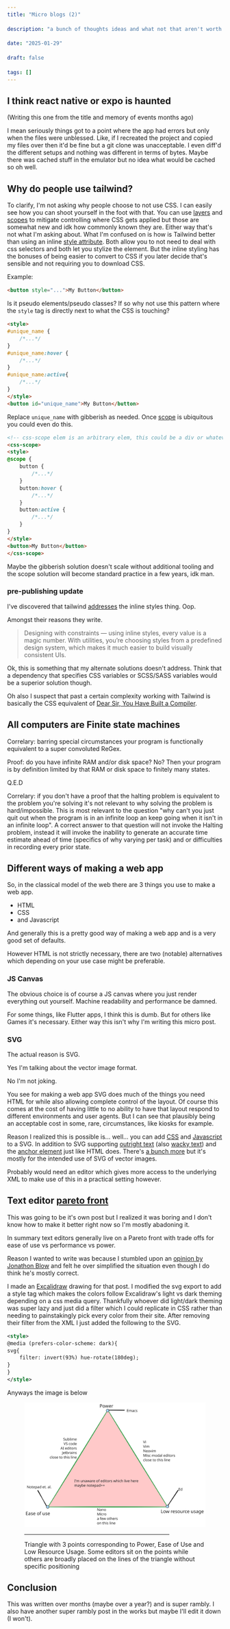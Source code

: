 ```yaml
---
title: "Micro blogs (2)"

description: "a bunch of thoughts ideas and what not that aren't worth of full blogs but that I still want to write down"

date: "2025-01-29"

draft: false

tags: []
---
```


## I think react native or expo is haunted

(Writing this one from the title and memory of events months ago)

I mean seriously things got to a point where the app had errors but only when the files were unblessed. 
Like, if I recreated the project and copied my files over then it'd be fine but a git clone was unacceptable.
I even diff'd the different setups and nothing was different in terms of bytes.
Maybe there was cached stuff in the emulator but no idea what would be cached so oh well.

## Why do people use tailwind?

To clarify, I'm not asking why people choose to not use CSS. 
I can easily see how you can shoot yourself in the foot with that.
You can use [layers](https://developer.mozilla.org/en-US/docs/Web/CSS/@layer) and [scopes](https://developer.mozilla.org/en-US/docs/Web/CSS/@scope) to mitigate controlling where CSS gets applied but those are somewhat new and idk how commonly known they are.
Either way that's not what I'm asking about.
What I'm confused on is how is Tailwind better than using an inline [style attribute](https://developer.mozilla.org/en-US/docs/Web/HTML/Global_attributes/style).
Both allow you to not need to deal with css selectors and both let you stylize the element.
But the inline styling has the bonuses of being easier to convert to CSS if you later decide that's sensible and not requiring you to download CSS.

Example:

```html
<button style="...">My Button</button>
```

Is it pseudo elements/pseudo classes?
If so why not use this pattern where the `style` tag is directly next to what the CSS is touching?
```html
<style>
#unique_name {
    /*...*/
}
#unique_name:hover {
    /*...*/
}
#unique_name:active{
    /*...*/
}
</style>
<button id="unique_name">My Button</button>
```
Replace `unique_name` with gibberish as needed.
Once [scope](https://developer.mozilla.org/en-US/docs/Web/CSS/@scope) is ubiquitous you could even do this.
```html
<!-- css-scope elem is an arbitrary elem, this could be a div or whatever else instead-->
<css-scope>
<style>
@scope {
    button {
        /*...*/
    }
    button:hover {
        /*...*/
    }
    button:active {
        /*...*/
    }
}
</style>
<button>My Button</button>
</css-scope>
```
Maybe the gibberish solution doesn't scale without additional tooling and the scope solution will become standard practice in a few years, idk man.

### pre-publishing update

I've discovered that tailwind [addresses](https://tailwindcss.com/docs/styling-with-utility-classes#why-not-just-use-inline-styles) the inline styles thing.
Oop.


Amongst their reasons they write.

> Designing with constraints — using inline styles, every value is a magic number. With utilities, you’re choosing styles from a predefined design system, which makes it much easier to build visually consistent UIs.

Ok, this is something that my alternate solutions doesn't address.
Think that a dependency that specifies CSS variables or SCSS/SASS variables would be a superior solution though.

Oh also I suspect that past a certain complexity working with Tailwind is basically the CSS equivalent of [Dear Sir, You Have Built a Compiler](https://rachit.pl/post/you-have-built-a-compiler/).

## All computers are Finite state machines

Correlary: barring special circumstances your program is functionally equivalent to a super convoluted ReGex.

Proof: do you have infinite RAM and/or disk space?
No?
Then your program is by definition limited by that RAM or disk space to finitely many states.

Q.E.D

Correlary: if you don't have a proof that the halting problem is equivalent to the problem you're solving it's not relevant to why solving the problem is hard/impossible.
This is most relevant to the question "why can't you just quit out when the program is in an infinite loop an keep going when it isn't in an infinite loop".
A correct answer to that question will not invoke the Halting problem, instead it will invoke the inability to generate an accurate time estimate ahead of time (specifics of why varying per task) and or difficulties in recording every prior state.

## Different ways of making a web app

So, in the classical model of the web there are 3 things you use to make a web app.

- HTML
- CSS
- and Javascript

And generally this is a pretty good way of making a web app and is a very good set of defaults.

However HTML is not strictly necessary, there are two (notable) alternatives which depending on your use case might be preferable.

### JS Canvas

The obvious choice is of course a JS canvas where you just render everything out yourself.
Machine readability and performance be damned.

For some things, like Flutter apps, I think this is dumb.
But for others like Games it's necessary.
Either way this isn't why I'm writing this micro post.

### SVG

The actual reason is SVG.

Yes I'm talking about the vector image format.

No I'm not joking.

You see for making a web app SVG does much of the things you need HTML for while also allowing complete control of the layout.
Of course this comes at the cost of having little to no ability to have that layout respond to different environments and user agents.
But I can see that plausibly being an acceptable cost in some, rare, circumstances, like kiosks for example.

Reason I realized this is possible is... well... you can add [CSS](https://developer.mozilla.org/en-US/docs/Web/SVG/Element/style) and [Javascript](https://developer.mozilla.org/en-US/docs/Web/SVG/Element/script) to  a SVG.
In addition to SVG supporting [outright text](https://developer.mozilla.org/en-US/docs/Web/SVG/Element/text) (also [wacky text](https://developer.mozilla.org/en-US/docs/Web/SVG/Element/textPath)) and the [anchor element](https://developer.mozilla.org/en-US/docs/Web/SVG/Element/a) just like HTML does.
There's [a bunch more](https://developer.mozilla.org/en-US/docs/Web/SVG/Element) but it's mostly for the intended use of SVG of vector images.

Probably would need an editor which gives more access to the underlying XML to make use of this in a practical setting however.

## Text editor [pareto front](https://en.wikipedia.org/wiki/Pareto_front)

This was going to be it's own post but I realized it was boring and I don't know how to make it better right now so I'm mostly abadoning it.

In summary text editors generally live on a Pareto front with trade offs for ease of use vs performance vs power.

Reason I wanted to write was because I stumbled upon an [opinion by Jonathon Blow](https://youtu.be/_MRUmRDzsI0) and felt he over simplified the situation even though I do think he's mostly correct.

I made an [Excalidraw](https://excalidraw.com/) drawing for that post.
I modified the svg export to add a style tag which makes the colors follow Excalidraw's light vs dark theming depending on a css media query.
Thankfully whoever did light/dark theming was super lazy and just did a filter which I could replicate in CSS rather than needing to painstakingly pick every color from their site.
After removing their filter from the XML I just added the following to the SVG.
```xml
<style>
@media (prefers-color-scheme: dark){
svg{
    filter: invert(93%) hue-rotate(180deg);
}
}
</style>
```

Anyways the image is below

<figure>
<img aria-describedby="editor_frontier_image" src="/static/images/editor_frontier.svg"></img>
<hr style="width: 80%">
<figcaption><p id="editor_frontier_image">Triangle with 3 points corresponding to Power, Ease of Use and Low Resource Usage. 
Some editors sit on the points while others are broadly placed on the lines of the triangle without specific positioning</p></figcaption>
</figure>

## Conclusion

This was written over months (maybe over a year?) and is super rambly.
I also have another super rambly post in the works but maybe I'll edit it down (I won't).
